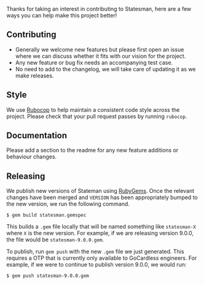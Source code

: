 Thanks for taking an interest in contributing to Statesman, here are a few
ways you can help make this project better!

## Contributing

- Generally we welcome new features but please first open an issue where we 
  can discuss whether it fits with our vision for the project.
- Any new feature or bug fix needs an accompanying test case.
- No need to add to the changelog, we will take care of updating it as we make
  releases.

## Style

We use [Rubocop](https://github.com/bbatsov/rubocop) to help maintain a
consistent code style across the project. Please check that your pull
request passes by running `rubocop`.

## Documentation

Please add a section to the readme for any new feature additions or behaviour
changes.

## Releasing

We publish new versions of Stateman using [RubyGems](https://guides.rubygems.org/publishing/). Once
the relevant changes have been merged and `VERSION` has been appropriately bumped to the new
version, we run the following command.
```
$ gem build statesman.gemspec
```
This builds a `.gem` file locally that will be named something like `statesman-X` where `X` is the
new version. For example, if we are releasing version 9.0.0, the file would be
`statesman-9.0.0.gem`.

To publish, run `gem push` with the new `.gem` file we just generated. This requires a OTP that is currently only available
to GoCardless engineers. For example, if we were to continue to publish version 9.0.0, we would run:
```
$ gem push statesman-9.0.0.gem
```
